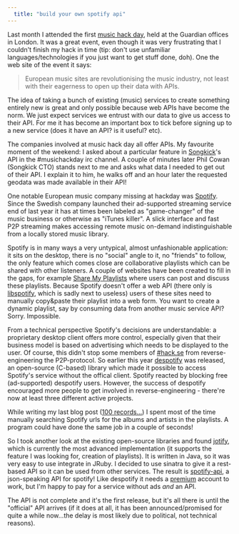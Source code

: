 ```yaml
---
  title: "build your own spotify api"
---
```


Last month I attended the first [music hack day](http://musichackday.org/), held at the Guardian offices in London. It was a great
event, even though it was very frustrating that I couldn't finish my hack in time (tip: don't use unfamiliar languages/technologies if 
you just want to get stuff done, doh). One the web site of the event it says:

>European music sites are revolutionising the music industry, not least with their eagerness to open up their data with APIs.
 
The idea of taking a bunch of existing (music) services to create something entirely new is great and only possible because
web APIs have become the norm. We just expect services we entrust with our data to give us access to their API. For me it has become
an important box to tick before signing up to a new service (does it have an API? is it useful? etc).

The companies involved at music hack day all offer APIs. My favourite moment of the weekend: I asked about a particular feature in 
[Songkick](http://songkick.com)'s API in the #musichackday irc channel. A couple of minutes later Phil Cowan (Songkick CTO) stands next to me and
asks what data I needed to get out of their API. I explain it to him, he walks off and an hour later the requested geodata was made available in 
their API! 

One notable European music company missing at hackday was [Spotify](http://spotify.com). Since the Swedish company launched their ad-supported
streaming service end of last year it has at times been labeled as "game-changer" of the music business or otherwise as "iTunes killer".
A slick interface and fast P2P streaming makes accessing remote music on-demand indistinguishable from a locally stored music library.

Spotify is in many ways a very untypical, almost unfashionable application: it sits on the desktop, there is no "social" angle to it, no "friends" to
follow, the only feature which comes close are collaborative playlists which can be shared with other listeners. A couple of websites 
have been created to fill in the gaps, for example [Share My Playlists](http://sharemyplaylists.com) where users can post and discuss
these playlists. Because Spotify doesn't offer a web API (there only is [libspotify](http://developer.spotify.com/en/libspotify/overview/), 
which is sadly next to useless) users of these sites need to manually copy&paste their playlist into a web form. You want to create a dynamic
playlist, say by consuming data from another music service API? Sorry. Impossible.

From a technical perspective Spotify's decisions are understandable: a proprietary desktop client offers more control, especially given
that their business model is based on advertising which needs to be displayed to the user. Of course, this didn't stop some members 
of [#hack.se](http://demo.hack.se/) from reverse-engineering the P2P-protocol. So earlier this year [despotify](http://despotify.se/) was released,
an open-source (C-based) library which made it possible to access Spotify's service without the offical client. Spotify reacted by blocking free
(ad-supported) despotify users. However, the success of despotify encouraged more people to get involved in reverse-engineering - there're now at least three different
active projects.

While writing my last blog post (<a href="/2009/07/100-records-that-set-the-world-on-fire-(while-no-one-was-listening).html">100 records...</a>)
I spent most of the time manually searching Spotify urls for the albums and artists in the playlists. A program could have done the same job
in a couple of seconds! 

So I took another look at the existing open-source libraries and found [jotify](http://jotify.felixbruns.de/), which is currently the most advanced
implementation (it supports the feature I was looking for, creation of playlists). It is written in Java, so it was very easy to use integrate
in JRuby. I decided to use sinatra to give it a rest-based API so it can be used from other services. The result is 
[spotify-api](http://github.com/jberkel/spotify-api/), a json-speaking API for spotify! Like despotify it needs a
[premium](http://www.spotify.com/en/products/premium/) account to work, but I'm happy to pay for a service without ads *and* an API.

The API is not complete and it's the first release, but it's all there is until the "official" API arrives (if it does at all, it has been announced/promised
for quite a while now...the delay is most likely due to political, not technical reasons).